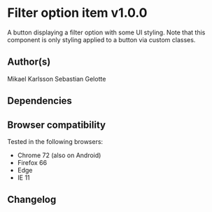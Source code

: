 # Filter option item v1.0.0

A button displaying a filter option with some UI styling. Note that this component is only styling applied to a button via custom classes.

## Author(s)

Mikael Karlsson
Sebastian Gelotte

## Dependencies



## Browser compatibility

Tested in the following browsers:

- Chrome 72 (also on Android)
- Firefox 66
- Edge
- IE 11

## Changelog

